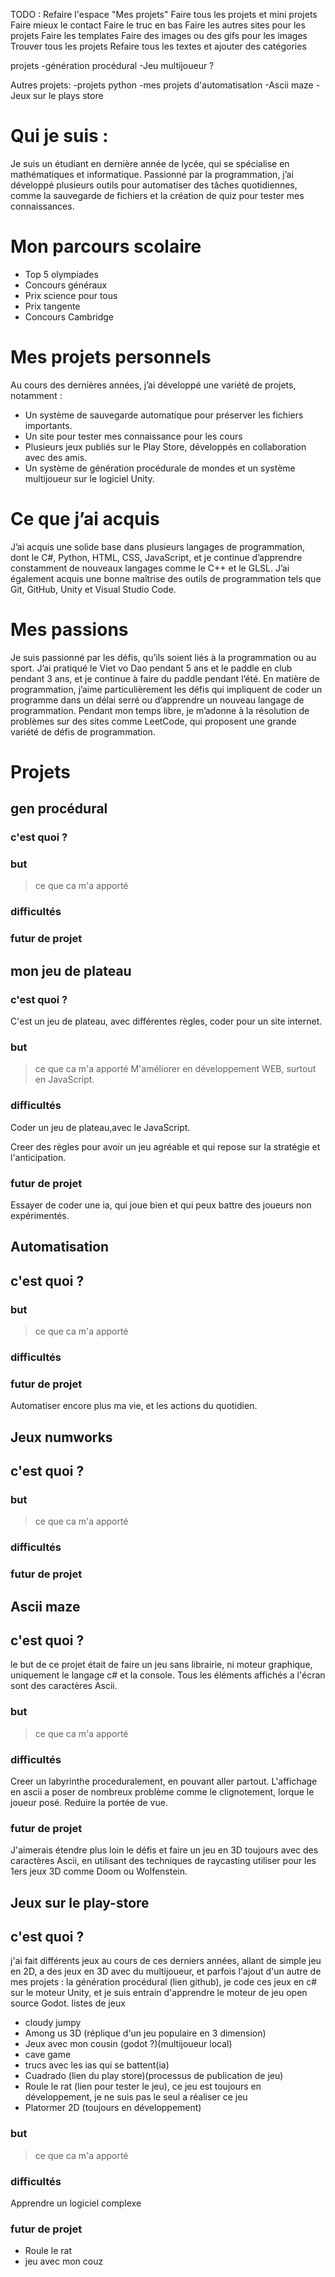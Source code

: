 TODO :
Refaire l'espace "Mes projets"
Faire tous les projets et mini projets
Faire mieux le contact
Faire le truc en bas
Faire les autres sites pour les projets 
Faire les templates
Faire des images ou des gifs pour les images
Trouver tous les projets
Refaire tous les textes et ajouter des catégories


projets
-génération procédural
-Jeu multijoueur ?

Autres projets:
-projets python
-mes projets d'automatisation
-Ascii maze
-Jeux sur le plays store



# Qui je suis :
Je suis un étudiant en dernière année de lycée, qui se spécialise en mathématiques et informatique. Passionné par la programmation, j’ai développé plusieurs outils pour automatiser des tâches quotidiennes, comme la sauvegarde de fichiers et la création de quiz pour tester mes connaissances.

# Mon parcours scolaire
- Top 5 olympiades
- Concours généraux
- Prix science pour tous
- Prix tangente 
- Concours Cambridge

# Mes projets personnels
Au cours des dernières années, j’ai développé une variété de projets, notamment :
- Un système de sauvegarde automatique pour préserver les fichiers importants.
- Un site pour tester mes connaissance pour les cours
- Plusieurs jeux publiés sur le Play Store, développés en collaboration avec des amis.
- Un système de génération procédurale de mondes et un système multijoueur sur le logiciel Unity.

# Ce que j’ai acquis
J’ai acquis une solide base dans plusieurs langages de programmation, dont le C#, Python, HTML, CSS, JavaScript, et je continue d’apprendre constamment de nouveaux langages comme le C++ et le GLSL. J’ai également acquis une bonne maîtrise des outils de programmation tels que Git, GitHub, Unity et Visual Studio Code.


# Mes passions
Je suis passionné par les défis, qu’ils soient liés à la programmation ou au sport. J’ai pratiqué le Viet vo Dao pendant 5 ans et le paddle en club pendant 3 ans, et je continue à faire du paddle pendant l’été. En matière de programmation, j’aime particulièrement les défis qui impliquent de coder un programme dans un délai serré ou d’apprendre un nouveau langage de programmation. Pendant mon temps libre, je m’adonne à la résolution de problèmes sur des sites comme LeetCode, qui proposent une grande variété de défis de programmation.

# Projets
## gen procédural
### c'est quoi ?

### but
> ce que ca m'a apporté 

### difficultés

### futur de projet




## mon jeu de plateau 
### c'est quoi ?
C'est un jeu de plateau, avec différentes règles, coder pour un site internet.


### but
> ce que ca m'a apporté 
M'améliorer en développement WEB, surtout en JavaScript.

### difficultés
Coder un jeu de plateau,avec le JavaScript.

Creer des règles pour avoir un jeu agréable et qui repose sur la stratégie et l'anticipation.

### futur de projet
Essayer de coder une ia, qui joue bien et qui peux battre des joueurs non expérimentés.


## Automatisation
## c'est quoi ?

### but
> ce que ca m'a apporté 

### difficultés

### futur de projet
Automatiser encore plus ma vie, et les actions du quotidien. 




## Jeux numworks
## c'est quoi ?

### but
> ce que ca m'a apporté 

### difficultés

### futur de projet


## Ascii maze
## c'est quoi ?
le but de ce projet était de faire un jeu sans librairie, ni moteur graphique, uniquement le langage c# et la console.
Tous les éléments affichés a l'écran sont des caractères Ascii.

### but
> ce que ca m'a apporté

### difficultés
Creer un labyrinthe proceduralement, en pouvant aller partout.
L'affichage en ascii a poser de nombreux problème comme le clignotement, lorque le joueur posé.
Reduire la portée de vue.

### futur de projet
J'aimerais étendre plus loin le défis et faire un jeu en 3D toujours avec des caractères Ascii, en utilisant des techniques de raycasting utiliser pour les 1ers jeux 3D comme Doom ou Wolfenstein.



## Jeux sur le play-store
## c'est quoi ?
j'ai fait différents jeux au cours de ces derniers années, allant de simple jeu en 2D, a des jeux en 3D 
avec du multijoueur, et parfois l'ajout d'un autre de mes projets : la génération procédural (lien github), je code ces jeux en c# sur le moteur Unity, et je suis entrain d'apprendre le moteur de jeu open source Godot.
listes de jeux
- cloudy jumpy
- Among us 3D (réplique d'un jeu populaire en 3 dimension)
- Jeux avec mon cousin (godot ?)(multijoueur local)
- cave game
- trucs avec les ias qui se battent(ia)
- Cuadrado (lien du play store)(processus de publication de jeu)
- Roule le rat (lien pour tester le jeu), ce jeu est toujours en développement, je ne suis pas le seul a réaliser ce jeu
- Platormer 2D (toujours en développement)

### but
> ce que ca m'a apporté 

### difficultés
Apprendre un logiciel complexe 

### futur de projet
- Roule le rat
- jeu avec mon couz